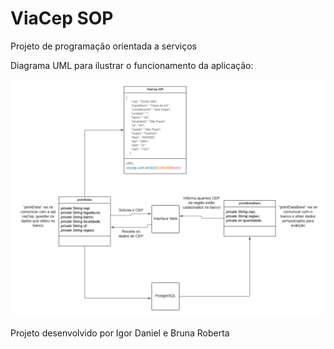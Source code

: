 # ViaCep SOP

<p>Projeto de programação orientada a serviços</p>


<p>Diagrama UML para ilustrar o funcionamento da aplicação: </p>

![Diagrama do Lucidchart](https://github.com/IgorDanielS/viaCep_ms/blob/main/UML.png)


<p>Projeto desenvolvido por Igor Daniel e Bruna Roberta</p>
